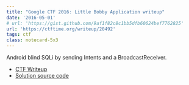 ```yaml
---
title: "Google CTF 2016: Little Bobby Application writeup"
date: '2016-05-01'
# url: 'https://gist.github.com/9af1f82c8c1bb5dfb60624bef7762825'
url: 'https://ctftime.org/writeup/20492'
tags: ctf
class: notecard-5x3
---
```


Android blind SQLi by sending Intents and a BroadcastReceiver.

* [CTF Writeup](https://ctftime.org/writeup/20492)
* [Solution source code](https://gist.github.com/9af1f82c8c1bb5dfb60624bef7762825)